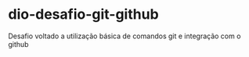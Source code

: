 # dio-desafio-git-github
Desafio voltado a utilização básica de comandos git e integração com o  github 
